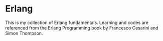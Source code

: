 # Erlang
This is my collection of Erlang fundamentals.
Learning and codes are referenced from the Erlang Programming book by Francesco Cesarini and Simon Thompson.

